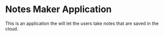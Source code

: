 # Notes Maker Application
 This is an application the will let the users take notes that are saved in the cloud.

